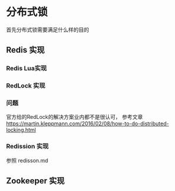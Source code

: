 # 分布式锁

首先分布式锁需要满足什么样的目的

## Redis 实现 

### Redis Lua实现

### RedLock 实现


### 问题

官方给的RedLock的解决方案业内都不是很认可，
参考文章 https://martin.kleppmann.com/2016/02/08/how-to-do-distributed-locking.html


### Redission 实现 
参照 redisson.md

## Zookeeper 实现

